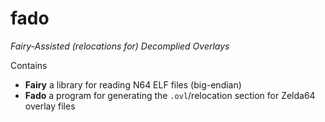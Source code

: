 # fado
*Fairy-Assisted (relocations for) Decomplied Overlays*
<!-- Nice backronym... -->

Contains
- **Fairy** a library for reading N64 ELF files (big-endian)
- **Fado** a program for generating the `.ovl`/relocation section for Zelda64 overlay files

